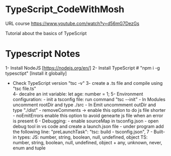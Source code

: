 # TypeScript_CodeWithMosh
URL course https://www.youtube.com/watch?v=d56mG7DezGs

Tutorial about the basics of TypeScript

Typescript Notes
=================================================================================
1- Install NodeJS [https://nodejs.org/en/]
2- Install TypeScript # "npm i -g typesctipt" [Install it globally]
   - Check TypeScript version "tsc -v"
3- create a .ts file and compile using "tsc file.ts"   
4- decalre an int variable: let age: number = 1;
5- Environment configuration:
	- init a tsconfig file: run command "tsc --init"
	- In Modules uncomment rootDir and type ./src
	- In Emit uncommment outDir and type "./dist"
	- removeComments -> enable this option to do js file shorter
	- noEmitErrors enable this option to avoid genearte js file when an error is present
6 - Debugging:
	- enable sourceMap in tsconfig.json
	- open debug tool in vs code and create a launch.json file
	- under program add the following line: "preLaunchTask": "tsc: build - tsconfig.json",
7 - Built-in types:
	JS: number, string, boolean, null, undefined, object
	TS: number, string, boolean, null, undefined, object + any, unknown, never, enum and tuple
